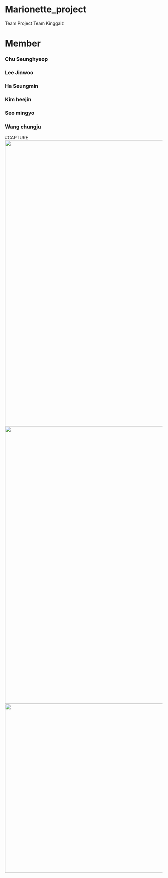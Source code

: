 # Marionette_project
Team Project Team Kinggaiz

# Member
<h3>Chu Seunghyeop</h3>
<h3>Lee Jinwoo</h3>
<h3>Ha Seungmin</h3>
<h3>Kim heejin</h3>
<h3>Seo mingyo</h3>
<h3>Wang chungju</h3>

#CAPTURE
<img src="https://ttlhca-dm2305.files.1drv.com/y4mTnha6mNYqD0EEQWwrPN7JJbFv8Pq89wSLElzyAlmGzRvmSRJ78rjh9QAGXBJe6uED26j0jxpnKkUoXbTmSi4ycHRnbipsCWiLyKpVpPN8sqDTnYy6hczKakAD3DvwT-ot5IQ9bkE-7KcV89qv_yf3M6EL2RB9wPSPAPV5CJMzs8eWEd6huZ1D0RuRjWb22EXDb-Yk6WsqE_tZW4bPXVylA?width=1883&height=912&cropmode=none" width="1883" height="912" />
<img src="https://ttltca-dm2305.files.1drv.com/y4m8353jto86Y6FWxxBFOi45kQJa-iVFIB1gPamL-KH0nfZ1SjvARyfIqbWLQ6HFakPPSYICaWxpPLt7K3aAewqUNPOsweETASS4M0iElCGESX_-S9Eq6LU8_d0_ZNtqr_twfZICcPENwi8Ek-wyGZ_T9Db9kht9hMxPDO645suB_wYQuAcsC6yO6zgadSFgJhj2C_S_w2xaxzjEDyP7mo6gA?width=1920&height=885&cropmode=none" width="1920" height="885" />
<img src="https://ttlica-dm2305.files.1drv.com/y4modlAUoN2pbiGLRilRcwywpYOMEapP7h4wkXIO_XaJ6fQp4T19auzt6a8xwVzaRIbr5a6S6K2Z-qT8P6xGUGPuZRTKDxFhpjSmuh8nBhezHVH0NkHHTWzVFaVUa-6sYxHaFM8gw_gY6RswDGkRo9MiTzBme6jWLP69RvdMZ9AO-hPrA5TiX5gW8OQeDbY0vnCQ1_FZhLom08cjvIDUKWEpA?width=1885&height=539&cropmode=none" width="1885" height="539" />
